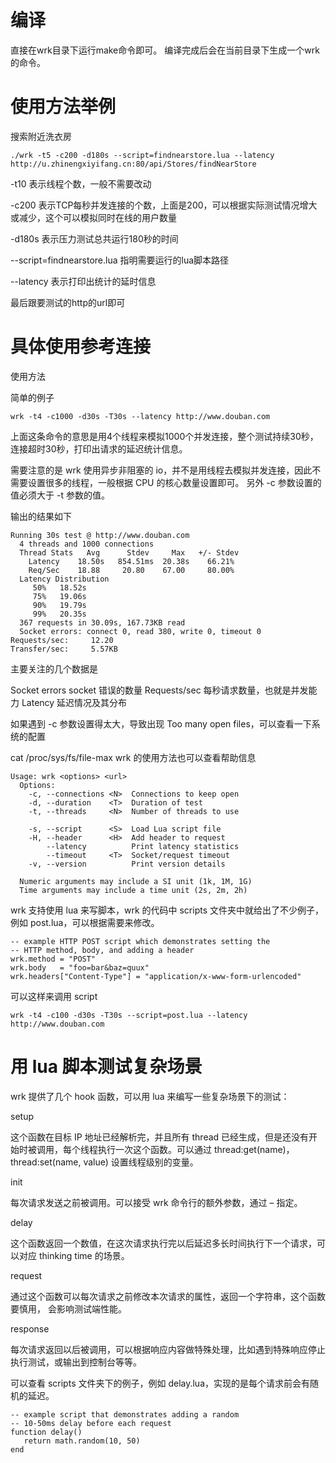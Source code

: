 # 编译

直接在wrk目录下运行make命令即可。
编译完成后会在当前目录下生成一个wrk的命令。

# 使用方法举例

搜索附近洗衣房

```
./wrk -t5 -c200 -d180s --script=findnearstore.lua --latency http://u.zhinengxiyifang.cn:80/api/Stores/findNearStore
```

-t10 表示线程个数，一般不需要改动

-c200 表示TCP每秒并发连接的个数，上面是200，可以根据实际测试情况增大或减少，这个可以模拟同时在线的用户数量

-d180s 表示压力测试总共运行180秒的时间


--script=findnearstore.lua 指明需要运行的lua脚本路径

--latency 表示打印出统计的延时信息

最后跟要测试的http的url即可


# 具体使用参考连接

使用方法

简单的例子

```
wrk -t4 -c1000 -d30s -T30s --latency http://www.douban.com
```

上面这条命令的意思是用4个线程来模拟1000个并发连接，整个测试持续30秒，连接超时30秒，打印出请求的延迟统计信息。

需要注意的是 wrk 使用异步非阻塞的 io，并不是用线程去模拟并发连接，因此不需要设置很多的线程，一般根据 CPU 的核心数量设置即可。
另外 -c 参数设置的值必须大于 -t 参数的值。

输出的结果如下

```
Running 30s test @ http://www.douban.com
  4 threads and 1000 connections
  Thread Stats   Avg      Stdev     Max   +/- Stdev
    Latency    18.50s   854.51ms  20.38s    66.21%
    Req/Sec    18.88     20.80    67.00     80.00%
  Latency Distribution
     50%   18.52s 
     75%   19.06s 
     90%   19.79s 
     99%   20.35s 
  367 requests in 30.09s, 167.73KB read
  Socket errors: connect 0, read 380, write 0, timeout 0
Requests/sec:     12.20 
Transfer/sec:     5.57KB

```
主要关注的几个数据是

Socket errors socket 错误的数量
Requests/sec 每秒请求数量，也就是并发能力
Latency 延迟情况及其分布

如果遇到 -c 参数设置得太大，导致出现 Too many open files，可以查看一下系统的配置

cat /proc/sys/fs/file-max
wrk 的使用方法也可以查看帮助信息

```
Usage: wrk <options> <url>                            
  Options:                                            
    -c, --connections <N>  Connections to keep open   
    -d, --duration    <T>  Duration of test           
    -t, --threads     <N>  Number of threads to use   
                                                      
    -s, --script      <S>  Load Lua script file       
    -H, --header      <H>  Add header to request      
        --latency          Print latency statistics   
        --timeout     <T>  Socket/request timeout     
    -v, --version          Print version details      
                                                      
  Numeric arguments may include a SI unit (1k, 1M, 1G)
  Time arguments may include a time unit (2s, 2m, 2h)

```
wrk 支持使用 lua 来写脚本，wrk 的代码中 scripts 文件夹中就给出了不少例子，例如 post.lua，可以根据需要来修改。

```
-- example HTTP POST script which demonstrates setting the
-- HTTP method, body, and adding a header
wrk.method = "POST"
wrk.body   = "foo=bar&baz=quux"
wrk.headers["Content-Type"] = "application/x-www-form-urlencoded"
```
可以这样来调用 script

```
wrk -t4 -c100 -d30s -T30s --script=post.lua --latency http://www.douban.com
```

# 用 lua 脚本测试复杂场景

wrk 提供了几个 hook 函数，可以用 lua 来编写一些复杂场景下的测试：

setup

这个函数在目标 IP 地址已经解析完，并且所有 thread 已经生成，但是还没有开始时被调用，每个线程执行一次这个函数。可以通过 thread:get(name)， thread:set(name, value) 设置线程级别的变量。

init

每次请求发送之前被调用。可以接受 wrk 命令行的额外参数，通过 – 指定。

delay

这个函数返回一个数值，在这次请求执行完以后延迟多长时间执行下一个请求，可以对应 thinking time 的场景。

request

通过这个函数可以每次请求之前修改本次请求的属性，返回一个字符串，这个函数要慎用， 会影响测试端性能。

response

每次请求返回以后被调用，可以根据响应内容做特殊处理，比如遇到特殊响应停止执行测试，或输出到控制台等等。

可以查看 scripts 文件夹下的例子，例如 delay.lua，实现的是每个请求前会有随机的延迟。

```
-- example script that demonstrates adding a random
-- 10-50ms delay before each request
function delay()
   return math.random(10, 50)
end

```



